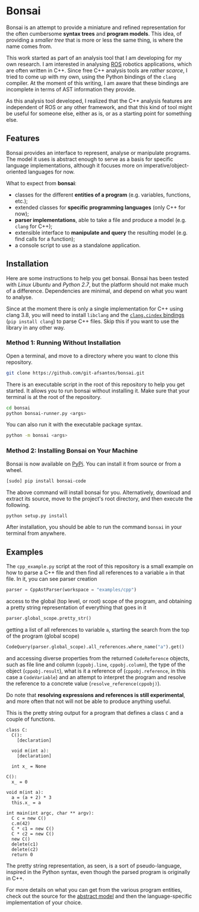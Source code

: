 # Bonsai
Bonsai is an attempt to provide a miniature and refined representation for the
often cumbersome **syntax trees** and **program models**.
This idea, of providing a *smaller tree* that is more or less the same thing,
is where the name comes from.

This work started as part of an analysis tool that I am developing for my own
research. I am interested in analysing [ROS](http://www.ros.org/)
robotics applications, which are often written in C++.
Since free C++ analysis tools are *rather scarce*, I tried
to come up with my own, using the Python bindings of the `clang` compiler.
At the moment of this writing, I am aware that these bindings are incomplete
in terms of AST information they provide.

As this analysis tool developed, I realized that the C++ analysis features
are independent of ROS or any other framework, and that this kind of tool
might be useful for someone else, either as is, or as a starting point for
something else.

## Features
Bonsai provides an interface to represent, analyse or manipulate programs.
The model it uses is abstract enough to serve as a basis for specific language
implementations, although it focuses more on imperative/object-oriented
languages for now.

What to expect from **bonsai**:

  - classes for the different **entities of a program** (e.g. variables, functions, etc.);
  - extended classes for **specific programming languages** (only C++ for now);
  - **parser implementations**, able to take a file and produce a model (e.g. `clang` for C++);
  - extensible interface to **manipulate and query** the resulting model (e.g. find calls for a function);
  - a console script to use as a standalone application.

## Installation
Here are some instructions to help you get bonsai.
Bonsai has been tested with *Linux Ubuntu* and *Python 2.7*,
but the platform should not make much of a difference.
Dependencies are minimal, and depend on what you want to analyse.

Since at the moment there is only a single implementation for C++
using clang 3.8, you will need to install `libclang` and the
[`clang.cindex` bindings](https://github.com/llvm-mirror/clang/tree/master/bindings/python)
(`pip install clang`) to parse C++ files. Skip this if you want to use
the library in any other way.

### Method 1: Running Without Installation

Open a terminal, and move to a directory where you want to clone this
repository.

```bash
git clone https://github.com/git-afsantos/bonsai.git
```

There is an executable script in the root of this repository to help you get started.
It allows you to run bonsai without installing it. Make sure that your terminal is at
the root of the repository.

```bash
cd bonsai
python bonsai-runner.py <args>
```

You can also run it with the executable package syntax.

```bash
python -m bonsai <args>
```

### Method 2: Installing Bonsai on Your Machine

Bonsai is now available on [PyPi](https://pypi.python.org/pypi/bonsai-code).
You can install it from source or from a wheel.

```bash
[sudo] pip install bonsai-code
```

The above command will install bonsai for you. Alternatively, download and extract its
source, move to the project's root directory, and then execute the following.

```bash
python setup.py install
```

After installation, you should be able to run the command `bonsai` in your terminal
from anywhere.

## Examples
The `cpp_example.py` script at the root of this repository is a small example on
how to parse a C++ file and then find all references to a variable `a` in that file.
In it, you can see parser creation

```python
parser = CppAstParser(workspace = "examples/cpp")
```

access to the global (top level, or root) scope of the program, and obtaining
a pretty string representation of everything that goes in it

```python
parser.global_scope.pretty_str()
```

getting a list of all references to variable `a`, starting the search from
the top of the program (global scope)

```python
CodeQuery(parser.global_scope).all_references.where_name("a").get()
```

and accessing diverse properties from the returned `CodeReference` objects,
such as file line and column (`cppobj.line`, `cppobj.column`), the type of the
object (`cppobj.result`), what is it a reference of (`cppobj.reference`,
in this case a `CodeVariable`) and an attempt to interpret the program and
resolve the reference to a concrete value (`resolve_reference(cppobj)`).

Do note that **resolving expressions and references is still experimental**,
and more often that not will not be able to produce anything useful.

This is the pretty string output for a program that defines a class `C`
and a couple of functions.

```
class C:
  C():
    [declaration]

  void m(int a):
    [declaration]

  int x_ = None

C():
  x_ = 0

void m(int a):
  a = (a + 2) * 3
  this.x_ = a

int main(int argc, char ** argv):
  C c = new C()
  c.m(42)
  C * c1 = new C()
  C * c2 = new C()
  new C()
  delete(c1)
  delete(c2)
  return 0
```

The pretty string representation, as seen, is a sort of pseudo-language, inspired
in the Python syntax, even though the parsed program is originally in C++.

For more details on what you can get from the various program entities, check out
the source for the [abstract model](bonsai/model.py) and then the language-specific
implementation of your choice.
